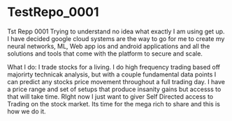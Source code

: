 # TestRepo_0001
Tst Repp 0001 Trying to understand
no idea what exactly I am using get up. I have decided google cloud systems are the way to go for me to create my neural networks, ML, Web app ios and android applications and all the solutions and tools that come with the platform to secure and scale.

What I do: I trade stocks for a living. I do high frequency trading based off majorirty technicak analysis, but with a couple fundamental data points I can predict any stocks price movement throughout a full trading day. I have a price range and set of setups that produce insanity gains but accesss to that will take time. RIght now I just want to giver Self Directed access to Trading on the stock market. Its time for the mega rich to share and this is how we do it.
